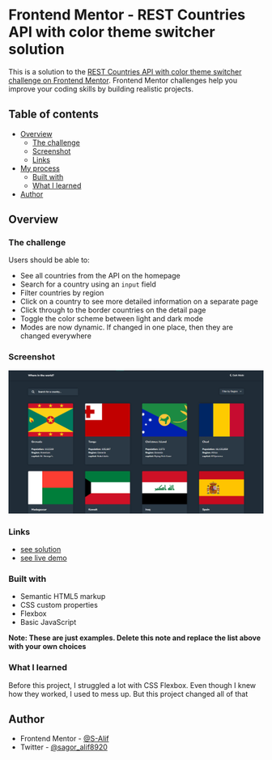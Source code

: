 # Frontend Mentor - REST Countries API with color theme switcher solution

This is a solution to the [REST Countries API with color theme switcher challenge on Frontend Mentor](https://www.frontendmentor.io/challenges/rest-countries-api-with-color-theme-switcher-5cacc469fec04111f7b848ca). Frontend Mentor challenges help you improve your coding skills by building realistic projects. 

## Table of contents

- [Overview](#overview)
  - [The challenge](#the-challenge)
  - [Screenshot](#screenshot)
  - [Links](#links)
- [My process](#my-process)
  - [Built with](#built-with)
  - [What I learned](#what-i-learned)
- [Author](#author)

## Overview

### The challenge

Users should be able to:

- See all countries from the API on the homepage
- Search for a country using an `input` field
- Filter countries by region
- Click on a country to see more detailed information on a separate page
- Click through to the border countries on the detail page
- Toggle the color scheme between light and dark mode
- Modes are now dynamic. If changed in one place, then they are changed everywhere

### Screenshot

![](./REST-countries-api.png)


### Links

- [see solution](https://github.com/S-Alif/rest-countries-api-with-color-theme-switcher-master)
- [see live demo](https://frm-challenges.netlify.app/challenges/rest-countries-api-with-color-theme-switcher-master/)

### Built with

- Semantic HTML5 markup
- CSS custom properties
- Flexbox
- Basic JavaScript

**Note: These are just examples. Delete this note and replace the list above with your own choices**

### What I learned

Before this project, I struggled a lot with CSS Flexbox. Even though I knew how they worked, I used to mess up. But this project changed all of that

## Author

- Frontend Mentor - [@S-Alif](https://www.frontendmentor.io/profile/S-Alif)
- Twitter - [@sagor_alif8920](https://twitter.com/sagor_alif8920)